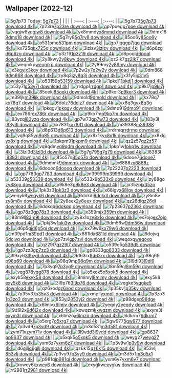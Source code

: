 ## Wallpaper (2022-12)
![5g7p73](https://w.wallhaven.cc/full/5g/wallhaven-5g7p73.jpg) Today: [5g7p73](https://th.wallhaven.cc/small/5g/5g7p73.jpg)
|      |      |      |
| :----: | :----: | :----: |
|![5g7p73](https://th.wallhaven.cc/small/5g/5g7p73.jpg)[5g7p73 download 4k](https://wallhaven.cc/w/5g7p73)|![7p23re](https://th.wallhaven.cc/small/7p/7p23re.jpg)[7p23re download 4k](https://wallhaven.cc/w/7p23re)|![gp7poe](https://th.wallhaven.cc/small/gp/gp7poe.jpg)[gp7poe download 4k](https://wallhaven.cc/w/gp7poe)|
|![vqgjw8](https://th.wallhaven.cc/small/vq/vqgjw8.jpg)[vqgjw8 download 4k](https://wallhaven.cc/w/vqgjw8)|![yx8mmd](https://th.wallhaven.cc/small/yx/yx8mmd.jpg)[yx8mmd download 4k](https://wallhaven.cc/w/yx8mmd)|![9dmx18](https://th.wallhaven.cc/small/9d/9dmx18.jpg)[9dmx18 download 4k](https://wallhaven.cc/w/9dmx18)|
|![5g7ry8](https://th.wallhaven.cc/small/5g/5g7ry8.jpg)[5g7ry8 download 4k](https://wallhaven.cc/w/5g7ry8)|![85oo6y](https://th.wallhaven.cc/small/85/85oo6y.jpg)[85oo6y download 4k](https://wallhaven.cc/w/85oo6y)|![o531pm](https://th.wallhaven.cc/small/o5/o531pm.jpg)[o531pm download 4k](https://wallhaven.cc/w/o531pm)|
|![gp7jqq](https://th.wallhaven.cc/small/gp/gp7jqq.jpg)[gp7jqq download 4k](https://wallhaven.cc/w/gp7jqq)|![kx725q](https://th.wallhaven.cc/small/kx/kx725q.jpg)[kx725q download 4k](https://wallhaven.cc/w/kx725q)|![3lzlzv](https://th.wallhaven.cc/small/3l/3lzlzv.jpg)[3lzlzv download 4k](https://wallhaven.cc/w/3lzlzv)|
|![d6p6zg](https://th.wallhaven.cc/small/d6/d6p6zg.jpg)[d6p6zg download 4k](https://wallhaven.cc/w/d6p6zg)|![1p3z19](https://th.wallhaven.cc/small/1p/1p3z19.jpg)[1p3z19 download 4k](https://wallhaven.cc/w/1p3z19)|![d6poql](https://th.wallhaven.cc/small/d6/d6poql.jpg)[d6poql download 4k](https://wallhaven.cc/w/d6poql)|
|![2y8kwy](https://th.wallhaven.cc/small/2y/2y8kwy.jpg)[2y8kwy download 4k](https://wallhaven.cc/w/2y8kwy)|![qz2lk7](https://th.wallhaven.cc/small/qz/qz2lk7.jpg)[qz2lk7 download 4k](https://wallhaven.cc/w/qz2lk7)|![weqmkp](https://th.wallhaven.cc/small/we/weqmkp.jpg)[weqmkp download 4k](https://wallhaven.cc/w/weqmkp)|
|![2y89my](https://th.wallhaven.cc/small/2y/2y89my.jpg)[2y89my download 4k](https://wallhaven.cc/w/2y89my)|![jx3kgy](https://th.wallhaven.cc/small/jx/jx3kgy.jpg)[jx3kgy download 4k](https://wallhaven.cc/w/jx3kgy)|![7p2w2y](https://th.wallhaven.cc/small/7p/7p2w2y.jpg)[7p2w2y download 4k](https://wallhaven.cc/w/7p2w2y)|
|![9dm868](https://th.wallhaven.cc/small/9d/9dm868.jpg)[9dm868 download 4k](https://wallhaven.cc/w/9dm868)|![zy8q3j](https://th.wallhaven.cc/small/zy/zy8q3j.jpg)[zy8q3j download 4k](https://wallhaven.cc/w/zy8q3j)|![jx31y5](https://th.wallhaven.cc/small/jx/jx31y5.jpg)[jx31y5 download 4k](https://wallhaven.cc/w/jx31y5)|
|![o53159](https://th.wallhaven.cc/small/o5/o53159.jpg)[o53159 download 4k](https://wallhaven.cc/w/o53159)|![1pkdj1](https://th.wallhaven.cc/small/1p/1pkdj1.jpg)[1pkdj1 download 4k](https://wallhaven.cc/w/1pkdj1)|![o53y7l](https://th.wallhaven.cc/small/o5/o53y7l.jpg)[o53y7l download 4k](https://wallhaven.cc/w/o53y7l)|
|![rrdgp1](https://th.wallhaven.cc/small/rr/rrdgp1.jpg)[rrdgp1 download 4k](https://wallhaven.cc/w/rrdgp1)|![p9kl7j](https://th.wallhaven.cc/small/p9/p9kl7j.jpg)[p9kl7j download 4k](https://wallhaven.cc/w/p9kl7j)|![85oekj](https://th.wallhaven.cc/small/85/85oekj.jpg)[85oekj download 4k](https://wallhaven.cc/w/85oekj)|
|![p9kor3](https://th.wallhaven.cc/small/p9/p9kor3.jpg)[p9kor3 download 4k](https://wallhaven.cc/w/p9kor3)|![m39ljk](https://th.wallhaven.cc/small/m3/m39ljk.jpg)[m39ljk download 4k](https://wallhaven.cc/w/m39ljk)|![9dmold](https://th.wallhaven.cc/small/9d/9dmold.jpg)[9dmold download 4k](https://wallhaven.cc/w/9dmold)|
|![kx78q7](https://th.wallhaven.cc/small/kx/kx78q7.jpg)[kx78q7 download 4k](https://wallhaven.cc/w/kx78q7)|![6dolz7](https://th.wallhaven.cc/small/6d/6dolz7.jpg)[6dolz7 download 4k](https://wallhaven.cc/w/6dolz7)|![yx8q3g](https://th.wallhaven.cc/small/yx/yx8q3g.jpg)[yx8q3g download 4k](https://wallhaven.cc/w/yx8q3g)|
|![1pkqgv](https://th.wallhaven.cc/small/1p/1pkqgv.jpg)[1pkqgv download 4k](https://wallhaven.cc/w/1pkqgv)|![9dmo91](https://th.wallhaven.cc/small/9d/9dmo91.jpg)[9dmo91 download 4k](https://wallhaven.cc/w/9dmo91)|![ex786r](https://th.wallhaven.cc/small/ex/ex786r.jpg)[ex786r download 4k](https://wallhaven.cc/w/ex786r)|
|![p9ko7m](https://th.wallhaven.cc/small/p9/p9ko7m.jpg)[p9ko7m download 4k](https://wallhaven.cc/w/p9ko7m)|![l83yzq](https://th.wallhaven.cc/small/l8/l83yzq.jpg)[l83yzq download 4k](https://wallhaven.cc/w/l83yzq)|![gp7w73](https://th.wallhaven.cc/small/gp/gp7w73.jpg)[gp7w73 download 4k](https://wallhaven.cc/w/gp7w73)|
|![l83y3l](https://th.wallhaven.cc/small/l8/l83y3l.jpg)[l83y3l download 4k](https://wallhaven.cc/w/l83y3l)|![kx7831](https://th.wallhaven.cc/small/kx/kx7831.jpg)[kx7831 download 4k](https://wallhaven.cc/w/kx7831)|![m39388](https://th.wallhaven.cc/small/m3/m39388.jpg)[m39388 download 4k](https://wallhaven.cc/w/m39388)|
|![d6p613](https://th.wallhaven.cc/small/d6/d6p613.jpg)[d6p613 download 4k](https://wallhaven.cc/w/d6p613)|![rrdrmq](https://th.wallhaven.cc/small/rr/rrdrmq.jpg)[rrdrmq download 4k](https://wallhaven.cc/w/rrdrmq)|![vq9q85](https://th.wallhaven.cc/small/vq/vq9q85.jpg)[vq9q85 download 4k](https://wallhaven.cc/w/vq9q85)|
|![yx8x1k](https://th.wallhaven.cc/small/yx/yx8x1k.jpg)[yx8x1k download 4k](https://wallhaven.cc/w/yx8x1k)|![yx8xlg](https://th.wallhaven.cc/small/yx/yx8xlg.jpg)[yx8xlg download 4k](https://wallhaven.cc/w/yx8xlg)|![1pkpm9](https://th.wallhaven.cc/small/1p/1pkpm9.jpg)[1pkpm9 download 4k](https://wallhaven.cc/w/1pkpm9)|
|![qz2z57](https://th.wallhaven.cc/small/qz/qz2z57.jpg)[qz2z57 download 4k](https://wallhaven.cc/w/qz2z57)|![vq9qdm](https://th.wallhaven.cc/small/vq/vq9qdm.jpg)[vq9qdm download 4k](https://wallhaven.cc/w/vq9qdm)|![1pkp1w](https://th.wallhaven.cc/small/1p/1pkp1w.jpg)[1pkp1w download 4k](https://wallhaven.cc/w/1pkp1w)|
|![3lzl3d](https://th.wallhaven.cc/small/3l/3lzl3d.jpg)[3lzl3d download 4k](https://wallhaven.cc/w/3lzl3d)|![5g7g79](https://th.wallhaven.cc/small/5g/5g7g79.jpg)[5g7g79 download 4k](https://wallhaven.cc/w/5g7g79)|![l8383l](https://th.wallhaven.cc/small/l8/l8383l.jpg)[l8383l download 4k](https://wallhaven.cc/w/l8383l)|
|![85o57o](https://th.wallhaven.cc/small/85/85o57o.jpg)[85o57o download 4k](https://wallhaven.cc/w/85o57o)|![6dooe7](https://th.wallhaven.cc/small/6d/6dooe7.jpg)[6dooe7 download 4k](https://wallhaven.cc/w/6dooe7)|![9dmmmk](https://th.wallhaven.cc/small/9d/9dmmmk.jpg)[9dmmmk download 4k](https://wallhaven.cc/w/9dmmmk)|
|![x6888z](https://th.wallhaven.cc/small/x6/x6888z.jpg)[x6888z download 4k](https://wallhaven.cc/w/x6888z)|![6doooq](https://th.wallhaven.cc/small/6d/6doooq.jpg)[6doooq download 4k](https://wallhaven.cc/w/6doooq)|![7p2223](https://th.wallhaven.cc/small/7p/7p2223.jpg)[7p2223 download 4k](https://wallhaven.cc/w/7p2223)|
|![gp7783](https://th.wallhaven.cc/small/gp/gp7783.jpg)[gp7783 download 4k](https://wallhaven.cc/w/gp7783)|![m39999](https://th.wallhaven.cc/small/m3/m39999.jpg)[m39999 download 4k](https://wallhaven.cc/w/m39999)|![o53339](https://th.wallhaven.cc/small/o5/o53339.jpg)[o53339 download 4k](https://wallhaven.cc/w/o53339)|
|![o533x9](https://th.wallhaven.cc/small/o5/o533x9.jpg)[o533x9 download 4k](https://wallhaven.cc/w/o533x9)|![zy88go](https://th.wallhaven.cc/small/zy/zy88go.jpg)[zy88go download 4k](https://wallhaven.cc/w/zy88go)|![p9k8e3](https://th.wallhaven.cc/small/p9/p9k8e3.jpg)[p9k8e3 download 4k](https://wallhaven.cc/w/p9k8e3)|
|![jx35zp](https://th.wallhaven.cc/small/jx/jx35zp.jpg)[jx35zp download 4k](https://wallhaven.cc/w/jx35zp)|![1pk3z3](https://th.wallhaven.cc/small/1p/1pk3z3.jpg)[1pk3z3 download 4k](https://wallhaven.cc/w/1pk3z3)|![x68lgv](https://th.wallhaven.cc/small/x6/x68lgv.jpg)[x68lgv download 4k](https://wallhaven.cc/w/x68lgv)|
|![weqyk6](https://th.wallhaven.cc/small/we/weqyk6.jpg)[weqyk6 download 4k](https://wallhaven.cc/w/weqyk6)|![6dokdl](https://th.wallhaven.cc/small/6d/6dokdl.jpg)[6dokdl download 4k](https://wallhaven.cc/w/6dokdl)|![zy8m8v](https://th.wallhaven.cc/small/zy/zy8m8v.jpg)[zy8m8v download 4k](https://wallhaven.cc/w/zy8m8v)|
|![2y8eex](https://th.wallhaven.cc/small/2y/2y8eex.jpg)[2y8eex download 4k](https://wallhaven.cc/w/2y8eex)|![qz26dl](https://th.wallhaven.cc/small/qz/qz26dl.jpg)[qz26dl download 4k](https://wallhaven.cc/w/qz26dl)|![6dokqq](https://th.wallhaven.cc/small/6d/6dokqq.jpg)[6dokqq download 4k](https://wallhaven.cc/w/6dokqq)|
|![7p2363](https://th.wallhaven.cc/small/7p/7p2363.jpg)[7p2363 download 4k](https://wallhaven.cc/w/7p2363)|![gp78z3](https://th.wallhaven.cc/small/gp/gp78z3.jpg)[gp78z3 download 4k](https://wallhaven.cc/w/gp78z3)|![jx359m](https://th.wallhaven.cc/small/jx/jx359m.jpg)[jx359m download 4k](https://wallhaven.cc/w/jx359m)|
|![l83m9l](https://th.wallhaven.cc/small/l8/l83m9l.jpg)[l83m9l download 4k](https://wallhaven.cc/w/l83m9l)|![zy8x1o](https://th.wallhaven.cc/small/zy/zy8x1o.jpg)[zy8x1o download 4k](https://wallhaven.cc/w/zy8x1o)|![ex7ojo](https://th.wallhaven.cc/small/ex/ex7ojo.jpg)[ex7ojo download 4k](https://wallhaven.cc/w/ex7ojo)|
|![1pkj3w](https://th.wallhaven.cc/small/1p/1pkj3w.jpg)[1pkj3w download 4k](https://wallhaven.cc/w/1pkj3w)|![9dm56w](https://th.wallhaven.cc/small/9d/9dm56w.jpg)[9dm56w download 4k](https://wallhaven.cc/w/9dm56w)|![d6p5gj](https://th.wallhaven.cc/small/d6/d6p5gj.jpg)[d6p5gj download 4k](https://wallhaven.cc/w/d6p5gj)|
|![kx79w6](https://th.wallhaven.cc/small/kx/kx79w6.jpg)[kx79w6 download 4k](https://wallhaven.cc/w/kx79w6)|![m39pd1](https://th.wallhaven.cc/small/m3/m39pd1.jpg)[m39pd1 download 4k](https://wallhaven.cc/w/m39pd1)|![x681ld](https://th.wallhaven.cc/small/x6/x681ld.jpg)[x681ld download 4k](https://wallhaven.cc/w/x681ld)|
|![6dojvq](https://th.wallhaven.cc/small/6d/6dojvq.jpg)[6dojvq download 4k](https://wallhaven.cc/w/6dojvq)|![gp7zvl](https://th.wallhaven.cc/small/gp/gp7zvl.jpg)[gp7zvl download 4k](https://wallhaven.cc/w/gp7zvl)|![weqoxq](https://th.wallhaven.cc/small/we/weqoxq.jpg)[weqoxq download 4k](https://wallhaven.cc/w/weqoxq)|
|![qz29l7](https://th.wallhaven.cc/small/qz/qz29l7.jpg)[qz29l7 download 4k](https://wallhaven.cc/w/qz29l7)|![o539d5](https://th.wallhaven.cc/small/o5/o539d5.jpg)[o539d5 download 4k](https://wallhaven.cc/w/o539d5)|![gp7zz3](https://th.wallhaven.cc/small/gp/gp7zz3.jpg)[gp7zz3 download 4k](https://wallhaven.cc/w/gp7zz3)|
|![gp8333](https://th.wallhaven.cc/small/gp/gp8333.jpg)[gp8333 download 4k](https://wallhaven.cc/w/gp8333)|![3l9xy6](https://th.wallhaven.cc/small/3l/3l9xy6.jpg)[3l9xy6 download 4k](https://wallhaven.cc/w/3l9xy6)|![9d63rx](https://th.wallhaven.cc/small/9d/9d63rx.jpg)[9d63rx download 4k](https://wallhaven.cc/w/9d63rx)|
|![p98q69](https://th.wallhaven.cc/small/p9/p98q69.jpg)[p98q69 download 4k](https://wallhaven.cc/w/p98q69)|![p98q9m](https://th.wallhaven.cc/small/p9/p98q9m.jpg)[p98q9m download 4k](https://wallhaven.cc/w/p98q9m)|![3l9dl9](https://th.wallhaven.cc/small/3l/3l9dl9.jpg)[3l9dl9 download 4k](https://wallhaven.cc/w/3l9dl9)|
|![7p3yg9](https://th.wallhaven.cc/small/7p/7p3yg9.jpg)[7p3yg9 download 4k](https://wallhaven.cc/w/7p3yg9)|![l8m59q](https://th.wallhaven.cc/small/l8/l8m59q.jpg)[l8m59q download 4k](https://wallhaven.cc/w/l8m59q)|![vqg878](https://th.wallhaven.cc/small/vq/vqg878.jpg)[vqg878 download 4k](https://wallhaven.cc/w/vqg878)|
|![o5xok5](https://th.wallhaven.cc/small/o5/o5xok5.jpg)[o5xok5 download 4k](https://wallhaven.cc/w/o5xok5)|![exyk58](https://th.wallhaven.cc/small/ex/exyk58.jpg)[exyk58 download 4k](https://wallhaven.cc/w/exyk58)|![l8mlmy](https://th.wallhaven.cc/small/l8/l8mlmy.jpg)[l8mlmy download 4k](https://wallhaven.cc/w/l8mlmy)|
|![exy5k8](https://th.wallhaven.cc/small/ex/exy5k8.jpg)[exy5k8 download 4k](https://wallhaven.cc/w/exy5k8)|![3l9p76](https://th.wallhaven.cc/small/3l/3l9p76.jpg)[3l9p76 download 4k](https://wallhaven.cc/w/3l9p76)|![vqgke5](https://th.wallhaven.cc/small/vq/vqgke5.jpg)[vqgke5 download 4k](https://wallhaven.cc/w/vqgke5)|
|![qz6xod](https://th.wallhaven.cc/small/qz/qz6xod.jpg)[qz6xod download 4k](https://wallhaven.cc/w/qz6xod)|![1p35kv](https://th.wallhaven.cc/small/1p/1p35kv.jpg)[1p35kv download 4k](https://wallhaven.cc/w/1p35kv)|![7p35v3](https://th.wallhaven.cc/small/7p/7p35v3.jpg)[7p35v3 download 4k](https://wallhaven.cc/w/7p35v3)|
|![yxmpll](https://th.wallhaven.cc/small/yx/yxmpll.jpg)[yxmpll download 4k](https://wallhaven.cc/w/yxmpll)|![1p3zo3](https://th.wallhaven.cc/small/1p/1p3zo3.jpg)[1p3zo3 download 4k](https://wallhaven.cc/w/1p3zo3)|![853yj2](https://th.wallhaven.cc/small/85/853yj2.jpg)[853yj2 download 4k](https://wallhaven.cc/w/853yj2)|
|![p98dge](https://th.wallhaven.cc/small/p9/p98dge.jpg)[p98dge download 4k](https://wallhaven.cc/w/p98dge)|![x6lmjv](https://th.wallhaven.cc/small/x6/x6lmjv.jpg)[x6lmjv download 4k](https://wallhaven.cc/w/x6lmjv)|![2yeqdy](https://th.wallhaven.cc/small/2y/2yeqdy.jpg)[2yeqdy download 4k](https://wallhaven.cc/w/2yeqdy)|
|![9d6l2x](https://th.wallhaven.cc/small/9d/9d6l2x.jpg)[9d6l2x download 4k](https://wallhaven.cc/w/9d6l2x)|![kxwqzm](https://th.wallhaven.cc/small/kx/kxwqzm.jpg)[kxwqzm download 4k](https://wallhaven.cc/w/kxwqzm)|![exym3l](https://th.wallhaven.cc/small/ex/exym3l.jpg)[exym3l download 4k](https://wallhaven.cc/w/exym3l)|
|![x6lmzo](https://th.wallhaven.cc/small/x6/x6lmzo.jpg)[x6lmzo download 4k](https://wallhaven.cc/w/x6lmzo)|![6dkrm7](https://th.wallhaven.cc/small/6d/6dkrm7.jpg)[6dkrm7 download 4k](https://wallhaven.cc/w/6dkrm7)|![o5xrg7](https://th.wallhaven.cc/small/o5/o5xrg7.jpg)[o5xrg7 download 4k](https://wallhaven.cc/w/o5xrg7)|
|![5gw977](https://th.wallhaven.cc/small/5g/5gw977.jpg)[5gw977 download 4k](https://wallhaven.cc/w/5gw977)|![7p3vd9](https://th.wallhaven.cc/small/7p/7p3vd9.jpg)[7p3vd9 download 4k](https://wallhaven.cc/w/7p3vd9)|![m3d581](https://th.wallhaven.cc/small/m3/m3d581.jpg)[m3d581 download 4k](https://wallhaven.cc/w/m3d581)|
|![zym71v](https://th.wallhaven.cc/small/zy/zym71v.jpg)[zym71v download 4k](https://wallhaven.cc/w/zym71v)|![3l9vdd](https://th.wallhaven.cc/small/3l/3l9vdd.jpg)[3l9vdd download 4k](https://wallhaven.cc/w/3l9vdd)|![gp8637](https://th.wallhaven.cc/small/gp/gp8637.jpg)[gp8637 download 4k](https://wallhaven.cc/w/gp8637)|
|![o5xqk5](https://th.wallhaven.cc/small/o5/o5xqk5.jpg)[o5xqk5 download 4k](https://wallhaven.cc/w/o5xqk5)|![weyg27](https://th.wallhaven.cc/small/we/weyg27.jpg)[weyg27 download 4k](https://wallhaven.cc/w/weyg27)|![yxm6z7](https://th.wallhaven.cc/small/yx/yxm6z7.jpg)[yxm6z7 download 4k](https://wallhaven.cc/w/yxm6z7)|
|![1p3v9w](https://th.wallhaven.cc/small/1p/1p3v9w.jpg)[1p3v9w download 4k](https://wallhaven.cc/w/1p3v9w)|![d6gjlj](https://th.wallhaven.cc/small/d6/d6gjlj.jpg)[d6gjlj download 4k](https://wallhaven.cc/w/d6gjlj)|![qz6k15](https://th.wallhaven.cc/small/qz/qz6k15.jpg)[qz6k15 download 4k](https://wallhaven.cc/w/qz6k15)|
|![853vlj](https://th.wallhaven.cc/small/85/853vlj.jpg)[853vlj download 4k](https://wallhaven.cc/w/853vlj)|![7p3vy9](https://th.wallhaven.cc/small/7p/7p3vy9.jpg)[7p3vy9 download 4k](https://wallhaven.cc/w/7p3vy9)|![m3d5x1](https://th.wallhaven.cc/small/m3/m3d5x1.jpg)[m3d5x1 download 4k](https://wallhaven.cc/w/m3d5x1)|
|![p981qj](https://th.wallhaven.cc/small/p9/p981qj.jpg)[p981qj download 4k](https://wallhaven.cc/w/p981qj)|![yxm6y7](https://th.wallhaven.cc/small/yx/yxm6y7.jpg)[yxm6y7 download 4k](https://wallhaven.cc/w/yxm6y7)|![kxwey6](https://th.wallhaven.cc/small/kx/kxwey6.jpg)[kxwey6 download 4k](https://wallhaven.cc/w/kxwey6)|
|![exygkw](https://th.wallhaven.cc/small/ex/exygkw.jpg)[exygkw download 4k](https://wallhaven.cc/w/exygkw)|![rr2981](https://th.wallhaven.cc/small/rr/rr2981.jpg)[rr2981 download 4k](https://wallhaven.cc/w/rr2981)|